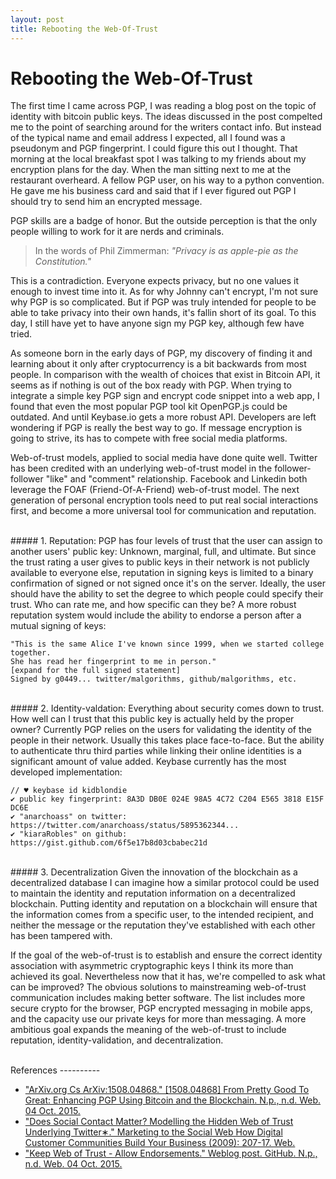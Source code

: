 ```yaml
---
layout: post
title: Rebooting the Web-Of-Trust
---
```

# Rebooting the Web-Of-Trust

The first time I came across PGP, I was reading a blog post on the topic of identity with bitcoin public keys. The ideas discussed in the post compelted me to the point of searching around for the writers contact info. But instead of the typical name and email address I expected, all I found was a pseudonym and PGP fingerprint. I could figure this out I thought. That morning at the local breakfast spot I was talking to my friends about my encryption plans for the day. When the man sitting next to me at the restaurant overheard. A fellow PGP user, on his way to a python convention. He gave me his business card and said that if I ever figured out PGP I should try to send him an encrypted message.

PGP skills are a badge of honor. But the outside perception is that the only people willing to work for it are nerds and criminals.

> In the words of Phil Zimmerman: 
*"Privacy is as apple-pie as the Constitution."*

This is a contradiction. Everyone expects privacy, but no one values it enough to invest time into it. As for why Johnny can't encrypt, I'm not sure why PGP is so complicated. But if PGP was truly intended for people to be able to take privacy into their own hands, it's fallin short of its goal. To this day, I still have yet to have anyone sign my PGP key, although few have tried.  

As someone born in the early days of PGP, my discovery of finding it and learning about it only after cryptocurrency is a bit backwards from most people. In comparison with the wealth of choices that exist in Bitcoin API, it seems as if nothing is out of the box ready with PGP.  When trying to integrate a simple key PGP sign and encrypt code snippet into a web app, I found that even the most popular PGP tool kit OpenPGP.js could be outdated. And until Keybase.io gets a more robust API. Developers are left wondering if PGP is really the best way to go. If message encryption is going to strive, its has to compete with free social media platforms. 

Web-of-trust models, applied to social media have done quite well. Twitter has been credited with an underlying web-of-trust model in the follower-follower "like" and "comment" relationship. Facebook and Linkedin both leverage the FOAF (Friend-Of-A-Friend) web-of-trust model. The next generation of personal encryption tools need to put real social interactions first, and become a more universal tool for communication and reputation.

<br>
##### 1. Reputation:
PGP has four levels of trust that the user can assign to another users' public key: Unknown, marginal, full, and ultimate. But since the trust rating a user gives to public keys in their network is not publicly available to everyone else, reputation in signing keys is limited to a binary confirmation of signed or not signed once it's on the server. Ideally, the user should have the ability to set the degree to which people could specify their trust. Who can rate me, and how specific can they be? A more robust reputation system would include the ability to endorse a person after a mutual signing of keys:

    "This is the same Alice I've known since 1999, when we started college together. 
    She has read her fingerprint to me in person."
    [expand for the full signed statement]
    Signed by g0449... twitter/malgorithms, github/malgorithms, etc.

<br>
##### 2. Identity-valdation:
Everything about security comes down to trust. How well can I trust that this public key is actually held by the proper owner? Currently PGP relies on the users for validating the identity of the people in their network. Usually this takes place face-to-face. But the ability to authenticate thru third parties while linking their online identities is a significant amount of value added. Keybase currently has the most developed implementation:

    // ♥ keybase id kidblondie
    ✔ public key fingerprint: 8A3D DB0E 024E 98A5 4C72 C204 E565 3818 E15F DC6E
    ✔ "anarchoass" on twitter: https://twitter.com/anarchoass/status/5895362344...
    ✔ "kiaraRobles" on github: https://gist.github.com/6f5e17b8d03cbabec21d

<br>
##### 3. Decentralization
Given the innovation of the blockchain as a decentralized database I can imagine how a similar protocol could be used to maintain the identity and reputation information on a decentralized blockchain. Putting identity and reputation on a blockchain will ensure that the information comes from a specific user, to the intended recipient, and neither the message or the reputation they've established with each other has been tampered with.

If the goal of the web-of-trust is to establish and ensure the correct identity association with asymmetric cryptographic keys I think its more than achieved its goal. Nevertheless now that it has, we're compelled to ask what can be improved? The obvious solutions to mainstreaming web-of-trust communication includes making better software. The list includes more secure crypto for the browser, PGP encrypted messaging in mobile apps, and the capacity use our private keys for more than messaging. A more ambitious goal expands the meaning of the web-of-trust to include reputation, identity-validation, and decentralization.

<br>
References
----------

- ["ArXiv.org Cs ArXiv:1508.04868." [1508.04868] From Pretty Good To Great: Enhancing PGP Using Bitcoin and the Blockchain. N.p., n.d. Web. 04 Oct. 2015.](http://arxiv.org/abs/1508.04868)
- ["Does Social Contact Matter? Modelling the Hidden Web of Trust Underlying Twitter∗." Marketing to the Social Web How Digital Customer Communities Build Your Business (2009): 207-17. Web.](http://www2013.org/companion/p981.pdf)
- ["Keep Web of Trust - Allow Endorsements." Weblog post. GitHub. N.p., n.d. Web. 04 Oct. 2015.](https://github.com/keybase/keybase-issues/issues/637)
